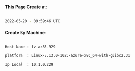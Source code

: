 
   
#### This Page Create at:

```bash

2022-05-20 - 09:59:46 UTC

```

#### Create By Machine:

```bash

Host Name : fv-az36-929

platform  : Linux-5.13.0-1023-azure-x86_64-with-glibc2.31

Ip Local  : 10.1.0.229

```

